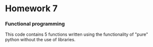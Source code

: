 # Homework 7
### Functional programming
This code contains 5 functions written using the functionality of "pure" python without the use of libraries. 
